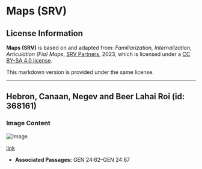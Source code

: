 # Maps (SRV)

## License Information

**Maps (SRV)** is based on and adapted from: _Familiarization, Internalization, Articulation (Fia) Maps_, [SRV Partners](https://srvpartners.org/home/), 2023, which is licensed under a [CC BY-SA 4.0 license](https://creativecommons.org/licenses/by-sa/4.0/legalcode.en).

This markdown version is provided under the same license.



--------------------------------

## Hebron, Canaan, Negev and Beer Lahai Roi (id: 368161)

### Image Content

![Image](https://cdn.aquifer.bible/aquifer-content/resources/FIAMaps/hebron-canaan-negev-and-beer-lahai-roi.jpg)

[link](https://cdn.aquifer.bible/aquifer-content/resources/FIAMaps/hebron-canaan-negev-and-beer-lahai-roi.jpg)

* **Associated Passages:** GEN 24:62–GEN 24:67


